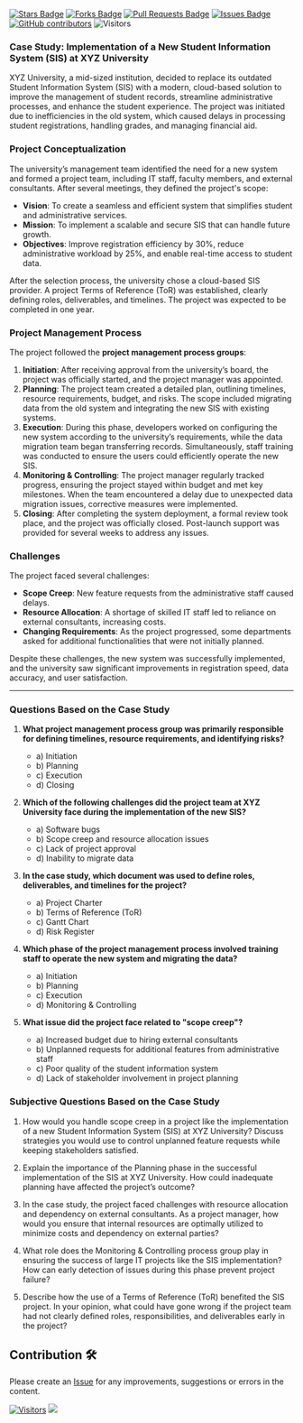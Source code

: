 <a href="https://github.com/drshahizan/project-management/stargazers"><img src="https://img.shields.io/github/stars/drshahizan/project-management" alt="Stars Badge"/></a>
<a href="https://github.com/drshahizan/project-management/network/members"><img src="https://img.shields.io/github/forks/drshahizan/project-management" alt="Forks Badge"/></a>
<a href="https://github.com/drshahizan/project-management/pulls"><img src="https://img.shields.io/github/issues-pr/drshahizan/project-management" alt="Pull Requests Badge"/></a>
<a href="https://github.com/drshahizan/project-management"><img src="https://img.shields.io/github/issues/drshahizan/project-management" alt="Issues Badge"/></a>
<a href="https://github.com/drshahizan/project-management/graphs/contributors"><img alt="GitHub contributors" src="https://img.shields.io/github/contributors/drshahizan/project-management?color=2b9348"></a>
![Visitors](https://api.visitorbadge.io/api/visitors?path=https%3A%2F%2Fgithub.com%2Fdrshahizan%2Fproject-management&labelColor=%23d9e3f0&countColor=%23697689&style=flat)

### Case Study: Implementation of a New Student Information System (SIS) at XYZ University

XYZ University, a mid-sized institution, decided to replace its outdated Student Information System (SIS) with a modern, cloud-based solution to improve the management of student records, streamline administrative processes, and enhance the student experience. The project was initiated due to inefficiencies in the old system, which caused delays in processing student registrations, handling grades, and managing financial aid.

### Project Conceptualization
The university’s management team identified the need for a new system and formed a project team, including IT staff, faculty members, and external consultants. After several meetings, they defined the project's scope:
- **Vision**: To create a seamless and efficient system that simplifies student and administrative services.
- **Mission**: To implement a scalable and secure SIS that can handle future growth.
- **Objectives**: Improve registration efficiency by 30%, reduce administrative workload by 25%, and enable real-time access to student data.

After the selection process, the university chose a cloud-based SIS provider. A project Terms of Reference (ToR) was established, clearly defining roles, deliverables, and timelines. The project was expected to be completed in one year.

### Project Management Process
The project followed the **project management process groups**:
1. **Initiation**: After receiving approval from the university’s board, the project was officially started, and the project manager was appointed.
2. **Planning**: The project team created a detailed plan, outlining timelines, resource requirements, budget, and risks. The scope included migrating data from the old system and integrating the new SIS with existing systems.
3. **Execution**: During this phase, developers worked on configuring the new system according to the university’s requirements, while the data migration team began transferring records. Simultaneously, staff training was conducted to ensure the users could efficiently operate the new SIS.
4. **Monitoring & Controlling**: The project manager regularly tracked progress, ensuring the project stayed within budget and met key milestones. When the team encountered a delay due to unexpected data migration issues, corrective measures were implemented.
5. **Closing**: After completing the system deployment, a formal review took place, and the project was officially closed. Post-launch support was provided for several weeks to address any issues.

### Challenges
The project faced several challenges:
- **Scope Creep**: New feature requests from the administrative staff caused delays.
- **Resource Allocation**: A shortage of skilled IT staff led to reliance on external consultants, increasing costs.
- **Changing Requirements**: As the project progressed, some departments asked for additional functionalities that were not initially planned.

Despite these challenges, the new system was successfully implemented, and the university saw significant improvements in registration speed, data accuracy, and user satisfaction.

---

### Questions Based on the Case Study

1. **What project management process group was primarily responsible for defining timelines, resource requirements, and identifying risks?**
   - a) Initiation
   - b) Planning
   - c) Execution
   - d) Closing

2. **Which of the following challenges did the project team at XYZ University face during the implementation of the new SIS?**
   - a) Software bugs
   - b) Scope creep and resource allocation issues
   - c) Lack of project approval
   - d) Inability to migrate data

3. **In the case study, which document was used to define roles, deliverables, and timelines for the project?**
   - a) Project Charter
   - b) Terms of Reference (ToR)
   - c) Gantt Chart
   - d) Risk Register

4. **Which phase of the project management process involved training staff to operate the new system and migrating the data?**
   - a) Initiation
   - b) Planning
   - c) Execution
   - d) Monitoring & Controlling

5. **What issue did the project face related to "scope creep"?**
   - a) Increased budget due to hiring external consultants
   - b) Unplanned requests for additional features from administrative staff
   - c) Poor quality of the student information system
   - d) Lack of stakeholder involvement in project planning

### Subjective Questions Based on the Case Study

1. How would you handle scope creep in a project like the implementation of a new Student Information System (SIS) at XYZ University? Discuss strategies you would use to control unplanned feature requests while keeping stakeholders satisfied.

2. Explain the importance of the Planning phase in the successful implementation of the SIS at XYZ University. How could inadequate planning have affected the project’s outcome?

3. In the case study, the project faced challenges with resource allocation and dependency on external consultants. As a project manager, how would you ensure that internal resources are optimally utilized to minimize costs and dependency on external parties?

4. What role does the Monitoring & Controlling process group play in ensuring the success of large IT projects like the SIS implementation? How can early detection of issues during this phase prevent project failure?

5. Describe how the use of a Terms of Reference (ToR) benefited the SIS project. In your opinion, what could have gone wrong if the project team had not clearly defined roles, responsibilities, and deliverables early in the project?

## Contribution 🛠️
Please create an [Issue](https://github.com/drshahizan/project-management/issues) for any improvements, suggestions or errors in the content.

[![Visitors](https://api.visitorbadge.io/api/visitors?path=https%3A%2F%2Fgithub.com%2Fdrshahizan&labelColor=%23697689&countColor=%23555555&style=plastic)](https://visitorbadge.io/status?path=https%3A%2F%2Fgithub.com%2Fdrshahizan)
![](https://hit.yhype.me/github/profile?user_id=81284918)


